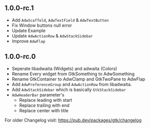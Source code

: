 ## 1.0.0-rc.1

- Add `AdwScaffold`, `AdwTextField` & `AdwTextButton`
- Fix Window buttons null error
- Update Example
- Update `AdwActionRow` & `AdwStackSidebar`
- Improve `AdwFlap`

## 1.0.0-rc.0

- Seperate libadwaita (Widgets) and adwaita (Colors)
- Rename Every widget from GtkSomething to AdwSomething
- Rename GtkContainer to AdwClamp and GtkTwoPane to AdwFlap
- Add `AdwPreferenceGroup` and `AdwActionRow` from libadwaita.
- Add `AdwStackSidebar` which is basically `GtkStackSidebar`
- `AdwHeaderBar` parameter's
    - Replace leading with start
    - Replace trailing with end
    - Replace center with title

For older Changelog visit: https://pub.dev/packages/gtk/changelog